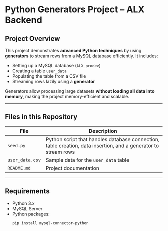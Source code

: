 # Python Generators Project – ALX Backend

## Project Overview

This project demonstrates **advanced Python techniques** by using **generators** to stream rows from a MySQL database efficiently. It includes:

- Setting up a MySQL database (`ALX_prodev`)
- Creating a table `user_data`
- Populating the table from a CSV file
- Streaming rows lazily using a **generator**

Generators allow processing large datasets **without loading all data into memory**, making the project memory-efficient and scalable.

---

## Files in this Repository

| File | Description |
|------|-------------|
| `seed.py` | Python script that handles database connection, table creation, data insertion, and a generator to stream rows |
| `user_data.csv` | Sample data for the `user_data` table |
| `README.md` | Project documentation |

---

## Requirements

- Python 3.x
- MySQL Server
- Python packages:
  ```bash
  pip install mysql-connector-python
